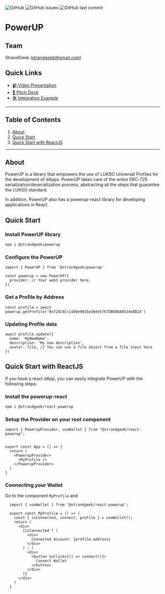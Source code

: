 ![GitHub](https://img.shields.io/github/license/strandgeek/powerup?v=1) ![GitHub issues](https://img.shields.io/github/issues/strandgeek/powerup) ![GitHub last commit](https://img.shields.io/github/last-commit/strandgeek/powerup)

# PowerUP

## Team
StrandGeek (strandgeek@gmail.com)

## Quick Links
- [📹 Video Presentation](https://www.youtube.com/watch?v=3N8zNU7-wvM)
- [📕 Pitch Deck](https://drive.google.com/file/d/125elRSooWs5ichZ_PbPav3VbNJs8FoXX/view?usp=sharing)
- [🛠 Integration Example](https://github.com/strandgeek/powerup/tree/main/examples/react-app)
--------

## Table of Contents
1. [About](#about)
2. [Quick Start](#quick-start)
3. [Quick Start with ReactJS](#quick-start-with-reactjs)


--------


## About

PowerUP is a library that empowers the use of LUKSO Universal Profiles for the development of dApps. PowerUP takes care of the entire ERC-725 serialization/deserialization process, abstracting all the steps that guarantee the LUKSO standard.

In addition, PowerUP also has a powerup-react library for developing applications in React.


## Quick Start

### Install PowerUP library

```bash
npm i @strandgeek/powerup
```

### Configure the PowerUP

```tsx
import { PowerUP } from '@strandgeek/powerup'

const powerup = new PowerUP({
  provider: // Your web3 provider here,
})
```

### Get a Profile by Address

```tsx
const profile = await powerup.getProfile('0xf24C6Cc14d9e9035e30de5767DBE08A8534e8D24')
```

### Updating Profile data

```tsx
await profile.update({
  name: 'MyNewName',
  description: 'My new description',
  avatar: file, // You can use a file object from a file input here
})
```

## Quick Start with ReactJS

If you have a react dApp, you can easily integrate PowerUP with the following steps:

### Install the powerup-react

```bash
npm i @strandgeek/react-powerup
```

### Setup the Provider on your root component

```tsx
import { PowerupProvider, useWallet } from "@strandgeek/react-powerup";


export const App = () => {
  return (
    <PowerupProvider>
      <MyProfile />
    </PowerupProvider>
  )
}
```

### Connecting your Wallet

Go to the component `MyProfile` and

```tsx
  import { useWallet } from "@strandgeek/react-powerup";

  export const MyProfile = () => {
    const { isConnected, connect, profile } = useWallet();
    return (
      <div>
        {isConnected ? (
          <div>
            Connected Account: {profile.address}
          </div>
        ) : (
          <div>
            <button onClick={() => connect()}>
              Connect Wallet
            </button>
          </div>
        )}
      </div>
    )
  }
```
